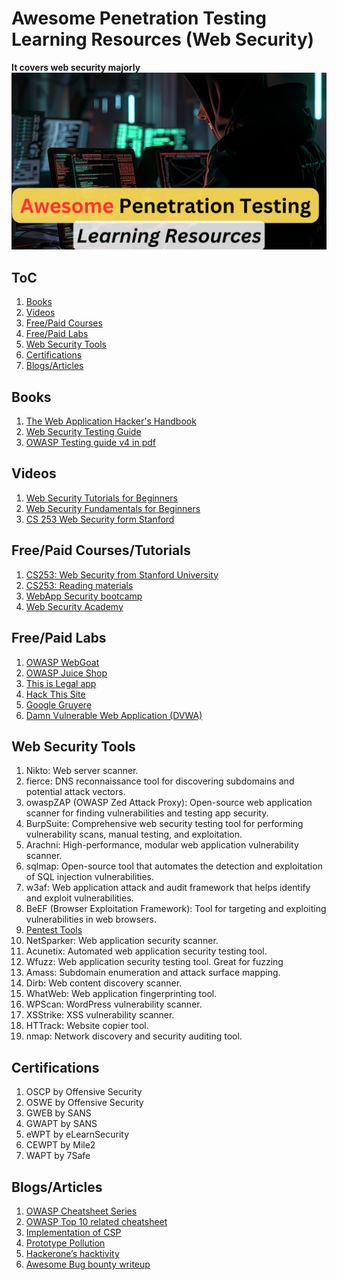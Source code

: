 # Awesome Penetration Testing Learning Resources (Web Security)
**It covers web security majorly**
![](images/awesome-penetration-testing-learning-resources.png)

## ToC
1. [Books](#books)
2. [Videos](#videos)
3. [Free/Paid Courses](#freepaid-coursestutorials)
4. [Free/Paid Labs](#freepaid-labs)
5. [Web Security Tools](#web-security-tools)
6. [Certifications](#certifications)
7. [Blogs/Articles](#blogsarticles)

## Books
1. [The Web Application Hacker's Handbook](https://amzn.to/3YddCfR)
2. [Web Security Testing Guide](https://owasp.org/www-project-web-security-testing-guide/stable/)
3. [OWASP Testing guide v4 in pdf](https://owasp.org/www-project-web-security-testing-guide/assets/archive/OWASP_Testing_Guide_v4.pdf)

## Videos
1. [Web Security Tutorials for Beginners](https://www.youtube.com/watch?v=XOlg8yyoumY)
2. [Web Security Fundamentals for Beginners](https://www.youtube.com/watch?v=44l3h0FAcOw)
3. [CS 253 Web Security form Stanford](https://www.youtube.com/playlist?list=PL1y1iaEtjSYiiSGVlL1cHsXN_kvJOOhu-)

## Free/Paid Courses/Tutorials
1. [CS253: Web Security from Stanford University](https://www.youtube.com/playlist?list=PL1y1iaEtjSYiiSGVlL1cHsXN_kvJOOhu-)
2. [CS253: Reading materials](https://web.stanford.edu/class/cs253/)
3. [WebApp Security bootcamp](https://attackdefense.com/listing?labtype=webapp-security-bootcamp&subtype=webapp-security-bootcamp-recordings)
4. [Web Security Academy](https://portswigger.net/web-security)

## Free/Paid Labs
1. [OWASP WebGoat](https://owasp.org/www-project-webgoat/)
2. [OWASP Juice Shop](https://owasp.org/www-project-juice-shop/)
3. [This is Legal app](https://thisislegal.com/)
4. [Hack This Site](https://www.hackthissite.org/)
5. [Google Gruyere](https://google-gruyere.appspot.com/)
6. [Damn Vulnerable Web Application (DVWA)](https://github.com/digininja/DVWA/)

## Web Security Tools
1. Nikto: Web server scanner.
2. fierce: DNS reconnaissance tool for discovering subdomains and potential attack vectors.
3. owaspZAP (OWASP Zed Attack Proxy): Open-source web application scanner for finding vulnerabilities and testing app security.
4. BurpSuite: Comprehensive web security testing tool for performing vulnerability scans, manual testing, and exploitation.
5. Arachni: High-performance, modular web application vulnerability scanner.
6. sqlmap: Open-source tool that automates the detection and exploitation of SQL injection vulnerabilities.
7. w3af: Web application attack and audit framework that helps identify and exploit vulnerabilities.
8. BeEF (Browser Exploitation Framework): Tool for targeting and exploiting vulnerabilities in web browsers.
9. [Pentest Tools](https://pentest-tools.com/alltools#web-vulnerability-scanners)
10. NetSparker: Web application security scanner.
11. Acunetix: Automated web application security testing tool.
12. Wfuzz: Web application security testing tool. Great for fuzzing
13. Amass: Subdomain enumeration and attack surface mapping.
14. Dirb: Web content discovery scanner.
15. WhatWeb: Web application fingerprinting tool.
16. WPScan: WordPress vulnerability scanner.
17. XSStrike: XSS vulnerability scanner.
18. HTTrack: Website copier tool.
19. nmap: Network discovery and security auditing tool.

## Certifications
1. OSCP by Offensive Security
2. OSWE by Offensive Security
3. GWEB by SANS
4. GWAPT by SANS
5. eWPT by eLearnSecurity
6. CEWPT by Mile2
7. WAPT by 7Safe

## Blogs/Articles
1. [OWASP Cheatsheet Series](https://cheatsheetseries.owasp.org/)
2. [OWASP Top 10 related cheatsheet](https://cheatsheetseries.owasp.org/IndexTopTen.html)
3. [Implementation of CSP](https://content-security-policy.com/)
4. [Prototype Pollution](https://portswigger.net/web-security/prototype-pollution)
5. [Hackerone’s hacktivity](https://hackerone.com/hacktivity/overview)
6. [Awesome Bug bounty writeup](https://github.com/devanshbatham/Awesome-Bugbounty-Writeups)
